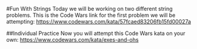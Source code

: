 #Fun With Strings
Today we will be working on two different string problems.
This is the Code Wars link for the first problem we will be attempting: https://www.codewars.com/kata/57fcaed83206fb15fd00027a

##Individual Practice
Now you will attempt this Code Wars kata on your own: https://www.codewars.com/kata/exes-and-ohs
